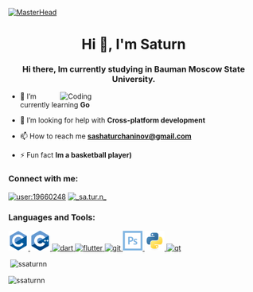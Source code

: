 [![MasterHead](https://i.gifer.com/78KH.gif)](https://ssaturnn.io)
<h1 align="center">Hi 👋, I'm Saturn</h1>
<h3 align="center">Hi there, Im currently studying in Bauman Moscow State University.</h3>
<img align="right" alt="Coding" width="400" src="https://i.giphy.com/media/oYQ9HRm5Mo7VXeMNVR/giphy.webp">

- 🌱 I’m currently learning **Go**

- 🤝 I’m looking for help with **Cross-platform development**

- 📫 How to reach me **sashaturchaninov@gmail.com**

- ⚡ Fun fact **Im a basketball player)**

<h3 align="left">Connect with me:</h3>
<p align="left">
<a href="https://stackoverflow.com/users/user:19660248" target="blank"><img align="center" src="https://raw.githubusercontent.com/rahuldkjain/github-profile-readme-generator/master/src/images/icons/Social/stack-overflow.svg" alt="user:19660248" height="30" width="40" /></a>
<a href="https://instagram.com/_sa.tur.n_" target="blank"><img align="center" src="https://raw.githubusercontent.com/rahuldkjain/github-profile-readme-generator/master/src/images/icons/Social/instagram.svg" alt="_sa.tur.n_" height="30" width="40" /></a>
</p>

<h3 align="left">Languages and Tools:</h3>
<p align="left"> <a href="https://www.cprogramming.com/" target="_blank" rel="noreferrer"> <img src="https://raw.githubusercontent.com/devicons/devicon/master/icons/c/c-original.svg" alt="c" width="40" height="40"/> </a> <a href="https://www.w3schools.com/cpp/" target="_blank" rel="noreferrer"> <img src="https://raw.githubusercontent.com/devicons/devicon/master/icons/cplusplus/cplusplus-original.svg" alt="cplusplus" width="40" height="40"/> </a> <a href="https://dart.dev" target="_blank" rel="noreferrer"> <img src="https://www.vectorlogo.zone/logos/dartlang/dartlang-icon.svg" alt="dart" width="40" height="40"/> </a> <a href="https://flutter.dev" target="_blank" rel="noreferrer"> <img src="https://www.vectorlogo.zone/logos/flutterio/flutterio-icon.svg" alt="flutter" width="40" height="40"/> </a> <a href="https://git-scm.com/" target="_blank" rel="noreferrer"> <img src="https://www.vectorlogo.zone/logos/git-scm/git-scm-icon.svg" alt="git" width="40" height="40"/> </a> <a href="https://www.photoshop.com/en" target="_blank" rel="noreferrer"> <img src="https://raw.githubusercontent.com/devicons/devicon/master/icons/photoshop/photoshop-line.svg" alt="photoshop" width="40" height="40"/> </a> <a href="https://www.python.org" target="_blank" rel="noreferrer"> <img src="https://raw.githubusercontent.com/devicons/devicon/master/icons/python/python-original.svg" alt="python" width="40" height="40"/> </a> <a href="https://www.qt.io/" target="_blank" rel="noreferrer"> <img src="https://upload.wikimedia.org/wikipedia/commons/0/0b/Qt_logo_2016.svg" alt="qt" width="40" height="40"/> </a> </p>

<p>&nbsp;<img align="center" src="https://github-readme-stats.vercel.app/api?username=ssaturnn&show_icons=true&theme=dark&title_color=ffffff&text_color=ffffff&bg_color=000000&hide_border=true&locale=en" alt="ssaturnn" /></p>

<p><img align="center" src="https://github-readme-streak-stats.herokuapp.com/?user=ssaturnn&theme=dark" alt="ssaturnn" /></p>

